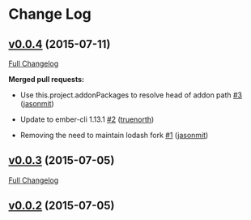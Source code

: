 # Change Log

## [v0.0.4](https://github.com/truenorth/ember-lodash/tree/v0.0.4) (2015-07-11)

[Full Changelog](https://github.com/truenorth/ember-lodash/compare/v0.0.3...v0.0.4)

**Merged pull requests:**

- Use this.project.addonPackages to resolve head of addon path [\#3](https://github.com/truenorth/ember-lodash/pull/3) ([jasonmit](https://github.com/jasonmit))

- Update to ember-cli 1.13.1 [\#2](https://github.com/truenorth/ember-lodash/pull/2) ([truenorth](https://github.com/truenorth))

- Removing the need to maintain lodash fork [\#1](https://github.com/truenorth/ember-lodash/pull/1) ([jasonmit](https://github.com/jasonmit))

## [v0.0.3](https://github.com/truenorth/ember-lodash/tree/v0.0.3) (2015-07-05)

[Full Changelog](https://github.com/truenorth/ember-lodash/compare/v0.0.2...v0.0.3)

## [v0.0.2](https://github.com/truenorth/ember-lodash/tree/v0.0.2) (2015-07-05)
